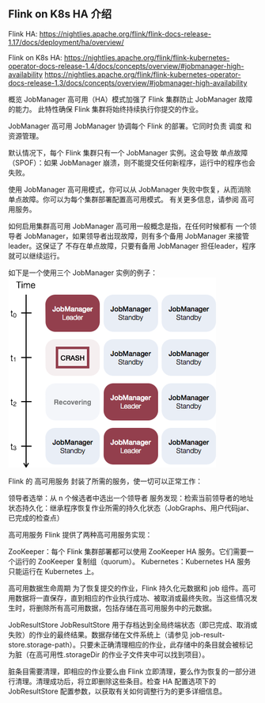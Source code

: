 ## Flink on K8s HA 介绍 

Flink HA: https://nightlies.apache.org/flink/flink-docs-release-1.17/docs/deployment/ha/overview/

Flink on K8s HA: 
https://nightlies.apache.org/flink/flink-kubernetes-operator-docs-release-1.4/docs/concepts/overview/#jobmanager-high-availability
https://nightlies.apache.org/flink/flink-kubernetes-operator-docs-release-1.3/docs/concepts/overview/#jobmanager-high-availability

概览
JobManager 高可用（HA）模式加强了 Flink 集群防止 JobManager 故障的能力。 此特性确保 Flink 集群将始终持续执行你提交的作业。

JobManager 高可用
JobManager 协调每个 Flink 的部署。它同时负责 调度 和 资源管理。

默认情况下，每个 Flink 集群只有一个 JobManager 实例。这会导致 单点故障（SPOF）：如果 JobManager 崩溃，则不能提交任何新程序，运行中的程序也会失败。

使用 JobManager 高可用模式，你可以从 JobManager 失败中恢复，从而消除单点故障。你可以为每个集群部署配置高可用模式。 有关更多信息，请参阅 高可用服务。

如何启用集群高可用
JobManager 高可用一般概念是指，在任何时候都有 一个领导者 JobManager，如果领导者出现故障，则有多个备用 JobManager 来接管leader。这保证了 不存在单点故障，只要有备用 JobManager 担任leader，程序就可以继续运行。

如下是一个使用三个 JobManager 实例的例子：
![ha01](images/ha01.png)

Flink 的 高可用服务 封装了所需的服务，使一切可以正常工作：

领导者选举：从 n 个候选者中选出一个领导者
服务发现：检索当前领导者的地址
状态持久化：继承程序恢复作业所需的持久化状态（JobGraphs、用户代码jar、已完成的检查点）

高可用服务
Flink 提供了两种高可用服务实现：

ZooKeeper：每个 Flink 集群部署都可以使用 ZooKeeper HA 服务。它们需要一个运行的 ZooKeeper 复制组（quorum）。
Kubernetes：Kubernetes HA 服务只能运行在 Kubernetes 上。

高可用数据生命周期
为了恢复提交的作业，Flink 持久化元数据和 job 组件。高可用数据将一直保存，直到相应的作业执行成功、被取消或最终失败。当这些情况发生时，将删除所有高可用数据，包括存储在高可用服务中的元数据。

JobResultStore
JobResultStore 用于存档达到全局终端状态（即已完成、取消或失败）的作业的最终结果。数据存储在文件系统上（请参见 job-result-store.storage-path）。只要未正确清理相应的作业，此存储中的条目就会被标记为脏（在高可用性.storageDir 的作业子文件夹中可以找到项目）。

脏条目需要清理，即相应的作业要么由 Flink 立即清理，要么作为恢复的一部分进行清理。清理成功后，将立即删除这些条目。检查 HA 配置选项下的 JobResultStore 配置参数，以获取有关如何调整行为的更多详细信息。

